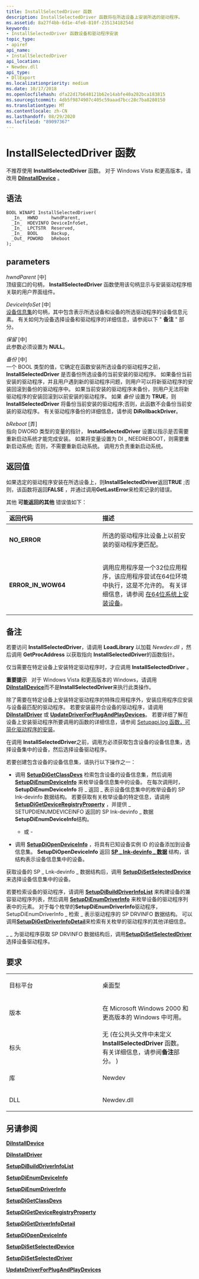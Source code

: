 ```yaml
---
title: InstallSelectedDriver 函数
description: InstallSelectedDriver 函数将在所选设备上安装所选的驱动程序。
ms.assetid: 8a27f4bb-6d1e-4fe8-810f-23513418254d
keywords:
- InstallSelectedDriver 函数设备和驱动程序安装
topic_type:
- apiref
api_name:
- InstallSelectedDriver
api_location:
- Newdev.dll
api_type:
- DllExport
ms.localizationpriority: medium
ms.date: 10/17/2018
ms.openlocfilehash: dfa22d17b648121b62e14abfe40a282bca183815
ms.sourcegitcommit: 4db5f9874907c405c59aaad7bcc28c7ba8280150
ms.translationtype: MT
ms.contentlocale: zh-CN
ms.lasthandoff: 08/29/2020
ms.locfileid: "89097367"
---
```

# <a name="installselecteddriver-function"></a>InstallSelectedDriver 函数


不推荐使用 **InstallSelectedDriver** 函数。 对于 Windows Vista 和更高版本，请改用 [**DiInstallDevice**](/windows/desktop/api/newdev/nf-newdev-diinstalldevice) 。

<a name="syntax"></a>语法
------

```ManagedCPlusPlus
BOOL WINAPI InstallSelectedDriver(
  _In_  HWND     hwndParent,
  _In_  HDEVINFO DeviceInfoSet,
  _In_  LPCTSTR  Reserved,
  _In_  BOOL     Backup,
  _Out_ PDWORD   bReboot
);
```

<a name="parameters"></a>parameters
----------

*hwndParent* \[中\]  
顶级窗口的句柄， **InstallSelectedDriver** 函数使用该句柄显示与安装驱动程序相关联的用户界面组件。

*DeviceInfoSet* \[中\]  
[设备信息集](./device-information-sets.md)的句柄，其中包含表示所选设备和设备的所选驱动程序的设备信息元素。 有关如何为设备选择设备和驱动程序的详细信息，请参阅以下 " **备注** " 部分。

*保留* \[中\]  
此参数必须设置为 **NULL**。

*备份* \[中\]  
一个 BOOL 类型的值，它确定在函数安装所选设备的驱动程序之前， **InstallSelectedDriver** 是否备份所选设备的当前安装的驱动程序。 如果备份当前安装的驱动程序，并且用户遇到新的驱动程序问题，则用户可以将新驱动程序的安装回滚到备份的驱动程序中。 如果当前安装的驱动程序未备份，则用户无法将新驱动程序的安装回滚到以前安装的驱动程序。 如果 *备份* 设置为 **TRUE**，则 **InstallSelectedDriver** 将备份当前安装的驱动程序;否则，此函数不会备份当前安装的驱动程序。 有关驱动程序备份的详细信息，请参阅 **DiRollbackDriver**。

*bReboot* \[弄\]  
指向 DWORD 类型的变量的指针， **InstallSelectedDriver** 设置以指示是否需要重新启动系统才能完成安装。 如果将变量设置为 DI \_ NEEDREBOOT，则需要重新启动系统; 否则，不需要重新启动系统。 调用方负责重新启动系统。

<a name="return-value"></a>返回值
------------

如果选定的驱动程序安装在所选设备上，则**InstallSelectedDriver**返回**TRUE** ;否则，该函数将返回**FALSE** ，并通过调用**GetLastError**来检索记录的错误。

其他 **可能返回的其他** 错误值如下：

<table>
<colgroup>
<col width="50%" />
<col width="50%" />
</colgroup>
<thead>
<tr class="header">
<th align="left">返回代码</th>
<th align="left">描述</th>
</tr>
</thead>
<tbody>
<tr class="odd">
<td align="left"><strong>NO_ERROR</strong></td>
<td align="left"><p>所选的驱动程序比设备上以前安装的驱动程序更匹配。</p></td>
</tr>
<tr class="even">
<td align="left"><strong>ERROR_IN_WOW64</strong></td>
<td align="left"><p>调用应用程序是一个32位应用程序，该应用程序尝试在64位环境中执行，这是不允许的。 有关详细信息，请参阅 <a href="https://docs.microsoft.com/windows-hardware/drivers/install/device-installations-on-64-bit-systems" data-raw-source="[Installing Devices on 64-Bit Systems](./device-installations-on-64-bit-systems.md)">在64位系统上安装设备</a>。</p></td>
</tr>
</tbody>
</table>

 

<a name="remarks"></a>备注
-------

若要访问 **InstallSelectedDriver**，请调用 **LoadLibrary** 以加载 *Newdev.dll* ，然后调用 **GetProcAddress** 以获取指向 **InstallSelectedDriver**的函数指针。

仅当需要在特定设备上安装特定驱动程序时，才应调用 **InstallSelectedDriver** 。

**重要提示**   对于 Windows Vista 和更高版本的 Windows，请调用[**DiInstallDevice**](/windows/desktop/api/newdev/nf-newdev-diinstalldevice)而不是**InstallSelectedDriver**来执行此类操作。

 

除了需要在特定设备上安装特定驱动程序的特殊应用程序外，安装应用程序应安装与设备最匹配的驱动程序。 若要安装最符合设备的驱动程序，请调用 [**DiInstallDriver**](/windows/desktop/api/newdev/nf-newdev-diinstalldrivera) 或 [**UpdateDriverForPlugAndPlayDevices**](/windows/desktop/api/newdev/nf-newdev-updatedriverforplugandplaydevicesa)。 若要详细了解在设备上安装驱动程序所要调用的函数的详细信息，请参阅 [Setupapi.log 函数，可简化驱动程序的安装](./functions-that-simplify-driver-installation.md)。

在调用 **InstallSelectedDriver**之前，调用方必须获取包含设备的设备信息集，选择设备集中的设备，然后选择设备驱动程序。

若要创建包含设备的设备信息集，请执行以下操作之一：

-   调用 [**SetupDiGetClassDevs**](/windows/desktop/api/setupapi/nf-setupapi-setupdigetclassdevsw) 检索包含设备的设备信息集，然后调用 [**SetupDiEnumDeviceInfo**](/windows/desktop/api/setupapi/nf-setupapi-setupdienumdeviceinfo) 来枚举设备信息集中的设备。 在每次调用时， **SetupDiEnumDeviceInfo** 将 \_ 返回 \_ 表示设备信息集中的枚举设备的 SP lnk-devinfo 数据结构。 若要获取有关枚举设备的特定信息，请调用[**SetupDiGetDeviceRegistryProperty**](/windows/desktop/api/setupapi/nf-setupapi-setupdigetdeviceregistrypropertya) ，并提供 \_ SETUPDIENUMDEVICEINFO 返回的 SP lnk-devinfo \_ 数据**SetupDiEnumDeviceInfo**结构。

    - 或 -

-   调用 [**SetupDiOpenDeviceInfo**](/windows/desktop/api/setupapi/nf-setupapi-setupdiopendeviceinfoa) ，将具有已知设备实例 ID 的设备添加到设备信息集。 **SetupDiOpenDeviceInfo** 返回 [**SP \_ lnk-devinfo \_ 数据**](/windows/desktop/api/setupapi/ns-setupapi-_sp_devinfo_data) 结构，该结构表示设备信息集中的设备。

获取设备的 SP \_ Lnk-devinfo \_ 数据结构后，调用 [**SetupDiSetSelectedDevice**](/windows/desktop/api/setupapi/nf-setupapi-setupdisetselecteddevice) 来选择设备信息集中的设备。

若要检索设备的驱动程序，请调用 [**SetupDiBuildDriverInfoList**](/windows/desktop/api/setupapi/nf-setupapi-setupdibuilddriverinfolist) 来构建设备的兼容驱动程序列表，然后调用 [**SetupDiEnumDriverInfo**](/windows/desktop/api/setupapi/nf-setupapi-setupdienumdriverinfoa) 来枚举设备的驱动程序列表中的元素。 对于每个枚举的**SetupDiEnumDriverInfo**驱动程序，SetupDiEnumDriverInfo \_ 检索 \_ 表示驱动程序的 SP DRVINFO 数据结构。 可以调用[**SetupDiGetDriverInfoDetail**](/windows/desktop/api/setupapi/nf-setupapi-setupdigetdriverinfodetaila)来检索有关枚举的驱动程序的其他详细信息。

\_ \_ 为驱动程序获取 SP DRVINFO 数据结构后，调用[**SetupDiSetSelectedDriver**](/windows/desktop/api/setupapi/nf-setupapi-setupdisetselecteddrivera)选择设备驱动程序。

<a name="requirements"></a>要求
------------

<table>
<colgroup>
<col width="50%" />
<col width="50%" />
</colgroup>
<tbody>
<tr class="odd">
<td align="left"><p>目标平台</p></td>
<td align="left">桌面型</td>
</tr>
<tr class="even">
<td align="left"><p>版本</p></td>
<td align="left"><p>在 Microsoft Windows 2000 和更高版本的 Windows 中可用。</p></td>
</tr>
<tr class="odd">
<td align="left"><p>标头</p></td>
<td align="left">无 (在公共头文件中未定义 <strong>InstallSelectedDriver</strong> 函数。 有关详细信息，请参阅<strong>备注</strong>部分。 )</td>
</tr>
<tr class="even">
<td align="left"><p>库</p></td>
<td align="left">Newdev</td>
</tr>
<tr class="odd">
<td align="left"><p>DLL</p></td>
<td align="left">Newdev.dll</td>
</tr>
</tbody>
</table>

## <a name="see-also"></a>另请参阅


[**DiInstallDevice**](/windows/desktop/api/newdev/nf-newdev-diinstalldevice)

[**DiInstallDriver**](/windows/desktop/api/newdev/nf-newdev-diinstalldrivera)

[**SetupDiBuildDriverInfoList**](/windows/desktop/api/setupapi/nf-setupapi-setupdibuilddriverinfolist)

[**SetupDiEnumDeviceInfo**](/windows/desktop/api/setupapi/nf-setupapi-setupdienumdeviceinfo)

[**SetupDiEnumDriverInfo**](/windows/desktop/api/setupapi/nf-setupapi-setupdienumdriverinfoa)

[**SetupDiGetClassDevs**](/windows/desktop/api/setupapi/nf-setupapi-setupdigetclassdevsw)

[**SetupDiGetDeviceRegistryProperty**](/windows/desktop/api/setupapi/nf-setupapi-setupdigetdeviceregistrypropertya)

[**SetupDiGetDriverInfoDetail**](/windows/desktop/api/setupapi/nf-setupapi-setupdigetdriverinfodetaila)

[**SetupDiOpenDeviceInfo**](/windows/desktop/api/setupapi/nf-setupapi-setupdiopendeviceinfoa)

[**SetupDiSetSelectedDevice**](/windows/desktop/api/setupapi/nf-setupapi-setupdisetselecteddevice)

[**SetupDiSetSelectedDriver**](/windows/desktop/api/setupapi/nf-setupapi-setupdisetselecteddrivera)

[**UpdateDriverForPlugAndPlayDevices**](/windows/desktop/api/newdev/nf-newdev-updatedriverforplugandplaydevicesa)

 

